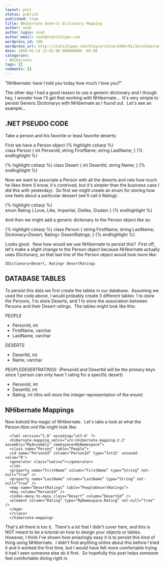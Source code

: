 ```yaml
---
layout: post
status: publish
published: true
title: NHibernate Generic Dictionary Mapping
author: noah
author_login: noah
author_email: noah@statichippo.com
wordpress_id: 180
wordpress_url: http://statichippo.com/blog/archive/2009/01/14/nhibernate-generic-dictionary-mapping.aspx
date: 2009-01-14 21:42:00.000000000 -05:00
categories:
- NHibernate
tags: []
comments: []
---
```


"NHibernate: have I told you today how much I love you?"
  
The other day I had a good reason to use a generic dictionary and I though hey, I wonder how I'll get that working with NHibernate...  It's very simple to persist Generic Dictionarys with NHibernate as I found out.  Let's see an example...
  ## **.NET PSEUDO CODE**
  
Take a person and his favorite or least favorite deserts:
  
First we have a Person object
{% highlight csharp %}   
class Person
{
  int PersonId;
  string FirstName;
  string LastName;
}
{% endhighlight %}
   

{% highlight csharp %}
class Desert
{
  int DesertId;
  string Name;
}
{% endhighlight %}
   
Now we want to associate a Person with all the deserts and rate how much he likes them (I know, it's contrived, but it's simpler than the business case I did this with yesterday).  So first we might create an enum for storing how one feels about a particular dessert (we'll call it Rating):

{% highlight csharp %}  
enum Rating 
{
  Love,
  Like,
  Impartial,
  Dislike,
  Disdain
}
{% endhighlight %}
   
And then we might add a generic dictionary to the Person object like so:
  
{% highlight csharp %}
class Person
{
  string FirstName;
  string LastName;
  Dictionary<Desert, Rating> DesertRatings;
}
{% endhighlight %}
   
Looks good.  Now how would we use NHibernate to persist this?  First off, let's make a slight change to the Person object because NHibernate actually uses IDictionary, so that last line of the Person object would look more like:

``IDictionary<Desert, Rating> DesertRatings``

## DATABASE TABLES
  
To persist this data we first create the tables in our database.  Assuming we used the code above, I would probably create 3 different tables: 1 to store the Persons, 1 to store Deserts, and 1 to store the association between Persons and their Desert ratings.  The tables might look like this:
 
_PEOPLE_
* PersonId, int
* FirstName, varchar
* LastName, varchar
    
_DESERTS_ 
* DesertId, int
* Name, varchar
    
_PEOPLEDESERTRATINGS_ 
(PersonId and DesertId will be the primary keys since 1 person can only have 1 rating for a specific desert)
* PersonId, int
* DesertId, int
* Rating, int (this will store the integer representation of the enum)


## NHibernate Mappings
  
Now behold the magic of NHibernate.  Let's take a look at what the Person.hbm.xml file might look like:

```
  <?xml version=”1.0″ encoding=”utf-8″ ?>
  <hibernate-mapping xmlns=”urn:nhibernate-mapping-2.2″ assembly=”MyAssembly” namespace=MyNamespace”>
  <class name=”Person” table=”People”>
  <id name=”PersonId” column=”PersonId” type=”Int32″ unsaved-value=”0″>
  <generator class=”native”></generator>
  </id>
  <property name=”FirstName” column=”FirstName” type=”String” not-null=”true” />
  <property name=”LastName” column=”LastName” type=”String” not-null=”true” />
  <map name=”DesertRatings” table=”PeopleDesertRatings”>
  <key column=”PersonId” />
  <index-many-to-many class=”Desert” column=”DesertId” />
  <element column=”Rating” type=”MyNamespace.Rating” not-null=”true” />
  </map>
  </class>
  </hibernate-mapping>
```
That's all there is too it.  There's a lot that I didn't cover here, and this is NOT meant to be a tutorial on how to design your objects or tables.  However, I think I've shown how amazingly easy it is to persist this kind of thing using NHibernate.  I didn't find anything online about this before I tried it and it worked the first time, but I would have felt more comfortable trying it had I seen someone else do it first.  So hopefully this post helps someone feel comfortable diving right in.
